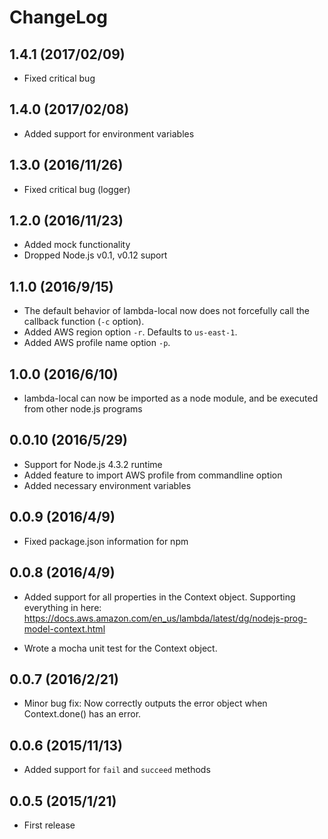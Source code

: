 # ChangeLog

## 1.4.1 (2017/02/09)
 * Fixed critical bug

## 1.4.0 (2017/02/08)
 * Added support for environment variables

## 1.3.0 (2016/11/26)
 * Fixed critical bug (logger)

## 1.2.0 (2016/11/23)
 * Added mock functionality
 * Dropped Node.js v0.1, v0.12 suport

## 1.1.0 (2016/9/15)
 * The default behavior of lambda-local now does not forcefully call the callback function (`-c` option).
 * Added AWS region option `-r`. Defaults to `us-east-1`.
 * Added AWS profile name option `-p`. 

## 1.0.0 (2016/6/10)
 * lambda-local can now be imported as a node module, and be executed from other node.js programs

## 0.0.10 (2016/5/29)
 * Support for Node.js 4.3.2 runtime
 * Added feature to import AWS profile from commandline option
 * Added necessary environment variables 

## 0.0.9 (2016/4/9)
 * Fixed package.json information for npm

## 0.0.8 (2016/4/9)
 * Added support for all properties in the Context object. 
   Supporting everything in here:
   https://docs.aws.amazon.com/en_us/lambda/latest/dg/nodejs-prog-model-context.html

 * Wrote a mocha unit test for the Context object.

## 0.0.7 (2016/2/21)
 * Minor bug fix: Now correctly outputs the error object when Context.done() has an error.

## 0.0.6 (2015/11/13)
 * Added support for `fail` and `succeed` methods

## 0.0.5 (2015/1/21)
 * First release


